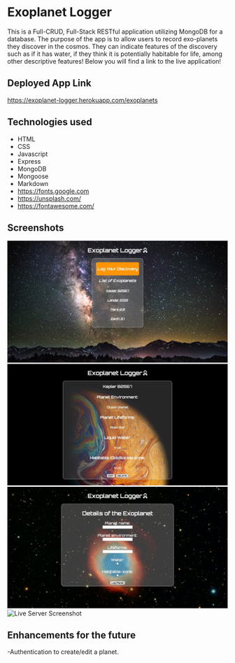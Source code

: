 # Exoplanet Logger
This is a Full-CRUD, Full-Stack RESTful application utilizing MongoDB for a database. The purpose of the app is to allow users to record exo-planets they discover in the cosmos. They can indicate features of the discovery such as if it has water, if they think it is potentially habitable for life, among other descriptive features! Below you will find a link to the live application!
## Deployed App Link
https://exoplanet-logger.herokuapp.com/exoplanets
## Technologies used
- HTML
- CSS
- Javascript
- Express
- MongoDB
- Mongoose
- Markdown
- <https://fonts.google.com>
- <https://unsplash.com/>
- <https://fontawesome.com/>

## Screenshots
![Live Server Screenshot](./img/Homepage.jpeg)
![Live Server Screenshot](./img/Show-route.png)
![Live Server Screenshot](./img/Create-route.png)
![Live Server Screenshot](./img/Edit-route.png)

## Enhancements for the future
-Authentication to create/edit a planet.